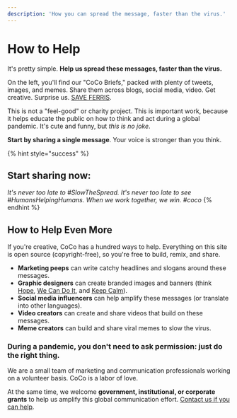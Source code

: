 ```yaml
---
description: 'How you can spread the message, faster than the virus.'
---
```


# How to Help

It's pretty simple. **Help us spread these messages, faster than the virus.**

On the left, you'll find our "CoCo Briefs," packed with plenty of tweets, images, and memes. Share them across blogs, social media, video. Get creative. Surprise us. [SAVE FERRIS](https://www.google.com/search?q=save+ferris+bueller&source=lnms&tbm=isch).

This is not a "feel-good" or charity project. This is important work, because it helps educate the public on how to think and act during a global pandemic. It's cute and funny, but _this is no joke_.

**Start by sharing a single message**. Your voice is stronger than you think.

{% hint style="success" %}
## Start sharing now:

_It's never too late to \#SlowTheSpread. It's never too late to see \#HumansHelpingHumans. When we work together, we win. \#coco_
{% endhint %}



## How to Help Even More

If you're creative, CoCo has a hundred ways to help. Everything on this site is open source \(copyright-free\), so you're free to build, remix, and share. 

* **Marketing peeps** can write catchy headlines and slogans around these messages.
* **Graphic designers** can create branded images and banners \(think [Hope](https://en.wikipedia.org/wiki/Barack_Obama_%22Hope%22_poster), [We Can Do It](https://en.wikipedia.org/wiki/We_Can_Do_It!), and [Keep Calm](https://en.wikipedia.org/wiki/Keep_Calm_and_Carry_On)\). 
* **Social media influencers** can help amplify these messages \(or translate into other languages\).
* **Video creators** can create and share videos that build on these messages.
* **Meme creators** can build and share viral memes to slow the virus.

### During a pandemic, you don't need to ask permission: just do the right thing.

We are a small team of marketing and communication professionals working on a volunteer basis. CoCo is a labor of love.

At the same time, we welcome **government, institutional, or corporate grants** to help us amplify this global communication effort. [Contact us if you can help](https://www.linkedin.com/in/johnhargrave/).

